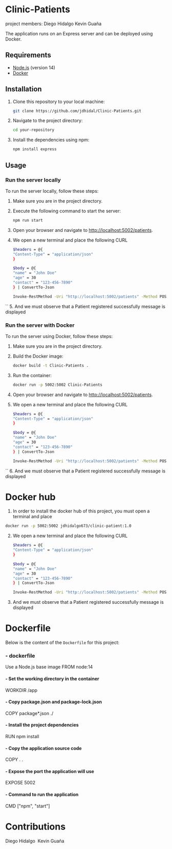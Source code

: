 # Clinic-Patients
project members: 
Diego Hidalgo 
Kevin Guaña

The application runs on an Express server and can be deployed using Docker.
## Requirements

- [Node.js](https://nodejs.org/) (version 14)
- [Docker](https://www.docker.com/get-started)

## Installation
1. Clone this repository to your local machine:

    ```sh
    git clone https://github.com/jdhidal/Clinic-Patients.git
    ```

2. Navigate to the project directory:

    ```sh
    cd your-repository
    ```

3. Install the dependencies using npm:

    ```sh
    npm install express
    ```
## Usage

### Run the server locally

To run the server locally, follow these steps:

1. Make sure you are in the project directory.

2. Execute the following command to start the server:

    ```sh
    npm run start
    ```

3. Open your browser and navigate to [http://localhost:5002/patients](http://localhost:5002/patients).
4. We open a new terminal and place the following CURL
    ``` sh
    $headers = @{
    "Content-Type" = "application/json"
    }

    $body = @{
    "name" = "John Doe"
    "age" = 30
    "contact" = "123-456-7890"
    } | ConvertTo-Json

    Invoke-RestMethod -Uri "http://localhost:5002/patients" -Method POST -Headers $headers -Body $body
 ``
 5. And we must observe that a Patient registered successfully message is displayed

### Run the server with Docker

To run the server using Docker, follow these steps:

1. Make sure you are in the project directory.

2. Build the Docker image:

    ```sh
    docker build -t Clinic-Patients .
    ```

3. Run the container:

    ```sh
    docker run -p 5002:5002 Clinic-Patients
    ```

4. Open your browser and navigate to [http://localhost:5002/patients](http://localhost:5002/patients).
5. We open a new terminal and place the following CURL
    ``` sh
   $headers = @{
    "Content-Type" = "application/json"
    }

    $body = @{
    "name" = "John Doe"
    "age" = 30
    "contact" = "123-456-7890"
    } | ConvertTo-Json

    Invoke-RestMethod -Uri "http://localhost:5002/patients" -Method POST -Headers $headers -Body $body
 ``
 6. And we must observe that a Patient registered successfully message is displayed
 
 # Docker hub
1. In order to install the docker hub of this project, you must open a terminal and place
```sh
docker run -p 5002:5002 jdhidalgo673/clinic-patient:1.0
````
2. We open a new terminal and place the following CURL
    ``` sh
    $headers = @{
    "Content-Type" = "application/json"
    }

    $body = @{
    "name" = "John Doe"
    "age" = 30
    "contact" = "123-456-7890"
    } | ConvertTo-Json

    Invoke-RestMethod -Uri "http://localhost:5002/patients" -Method POST -Headers $headers -Body $body
 
3. And we must observe that a Patient registered successfully message is displayed

# Dockerfile

Below is the content of the `Dockerfile` for this project:

### - dockerfile
Use a Node.js base image
FROM node:14

#### - Set the working directory in the container
WORKDIR /app

#### - Copy package.json and package-lock.json
COPY package*.json ./

#### - Install the project dependencies
RUN npm install

#### - Copy the application source code
COPY . .

#### - Expose the port the application will use
EXPOSE 5002

#### - Command to run the application
CMD ["npm", "start"]

# Contributions
Diego Hidalgo 
Kevin Guaña
